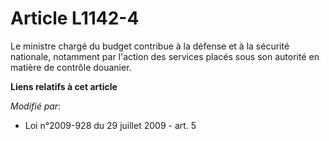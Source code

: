 # Article L1142-4

Le ministre chargé du budget contribue à la défense et à la sécurité nationale, notamment par l'action des services placés
sous son autorité en matière de contrôle douanier.

**Liens relatifs à cet article**

_Modifié par_:

  - Loi n°2009-928 du 29 juillet 2009 - art. 5
